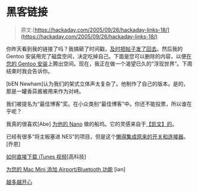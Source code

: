 # 黑客链接

> 原文:[https://hackaday.com/2005/09/26/hackaday-links-18/](https://hackaday.com/2005/09/26/hackaday-links-18/)

你昨天看到我的链接了吗？我搞砸了时间戳，[及时把帖子发了回去](http://hackaday.com/entry/1234000643060334/)。然后我的 Gentoo 安装用完了磁盘空间，决定吃掉自己。下面是您可以删除的内容，以便[在您的 Gentoo 安装](http://forums.gentoo.org/viewtopic.php?t=30547)上腾出空间。现在，我正在做一个渴望已久的“浮现世界”。下周结束时我会告诉你。

[bEN Newham]认为我们的架式立体声太复杂了。他制作了自己的版本。是的，那是一罐香蒜酱被用来作为对峙。

我们被提名为“最佳博客”奖。在小众类别“最佳博客”中。你还不能投票，所以谁在乎呢？

我真的很喜欢[Abe] [为他的 Nano](http://abeshacks.blogspot.com/2005/09/i-am-having-trouble-with-this-blog.html) 做的船坞。它的灵感来自于[【凯文】的](http://www.kevinhellhake.com/wp/?page_id=7)。

已经有很多“将主板塞进 NES”的项目，但是这个[懒得集成原来的开关和连接器](http://crazybob.travisbsd.org/projects/nesmod/nes1.html)。[乔恩]

[如何直接下载 iTunes 视频](http://www.uneasysilence.com/archive/2005/09/4270/)[高科技]

[为您的 Mac Mini 添加 Airport/Bluetooth 功能](http://www.topnotchblog.com/?p=105) [ian]

[越多越开心](http://www.hackaday.com/tips)